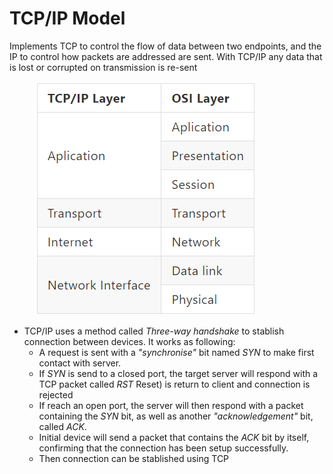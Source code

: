 # TCP/IP Model

Implements TCP to control the flow of data between two endpoints, and the IP to control how packets are addressed are sent. With TCP/IP any data that is lost or corrupted on transmission is re-sent

<figure><img src="../.gitbook/assets/image (3).png" alt=""><figcaption></figcaption></figure>

* TCP/IP uses a method called _Three-way handshake_ to stablish connection between devices. It works as following:
  * A request is sent with a _"synchronise"_ bit named _SYN_ to make first contact with server.
  * If _SYN_ is send to a closed port, the target server will respond with a TCP packet called _RST_ Reset) is return to client and connection is rejected
  * If reach an open port, the server will then respond with a packet containing the _SYN_ bit, as well as another _"acknowledgement"_ bit, called _ACK_.
  * Initial device will send a packet that contains the _ACK_ bit by itself, confirming that the connection has been setup successfully.
  * Then connection can be stablished using TCP
